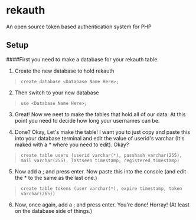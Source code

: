 # rekauth

An open source token based authentication system for PHP

## Setup

####First you need to make a database for your rekauth table.

1. Create the new database to hold rekauth

> ```create database <Database Name Here>;```

2. Then switch to your new database

> ```use <Database Name Here>;```

3. Great! Now we neet to make the tables that hold all of our data. At this point you need to decide how long your usernames can be. 

4. Done? Okay, Let's make the table! I want you to just copy and paste this into your database terminal and edit the value of userid's varchar (It's maked with a * where you need to edit). Okay?

> ```create table users (userid varchar(*), passhash varchar(255), mail varchar(255), lastseen timestamp, registered timestamp)```

5. Now add a ; and press enter. Now paste this into the console (and edit the * to the same as the last one.)

> ```create table tokens (user varchar(*), expire timestamp, token varchar(265))```

6. Now, once again, add a ; and press enter. You're done! Horray! (At least on the database side of things.)